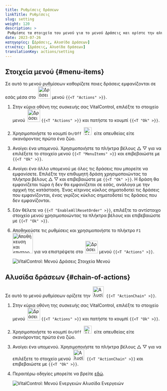 ```yaml
---
title: Ρυθμίσεις δράσεων
linkTitle: Ρυθμίσεις
slug: setting
weight: 120
description: >
 Ρυθμίστε τα στοιχεία του μενού για το μενού Δράσεις και ορίστε την αλυσίδα δράσεων
date: 2023-07-26
κατηγορίες: [Δράσεις, Αλυσίδα Δράσεων]
ετικέτες: [Δράσεις, Αλυσίδα δράσεων]
translationKey: actions/setting
---
```

## Στοιχεία μενού {#menu-items}

Σε αυτό το μενού ρυθμίσεων καθορίζετε ποιες δράσεις εμφανίζονται σε εσάς μέσα στο &nbsp;<img src="/icons/actions.svg" width="40" align="bottom" alt="Δράσεις" /> μενού `{{<T "Actions" >}}`.

1. Στην κύρια οθόνη της συσκευής σας VitalControl, επιλέξτε το στοιχείο μενού &nbsp;<img src="/icons/actions.svg" width="40" align="bottom" alt="Δράσεις" /> `{{<T "Actions" >}}` και πατήστε το κουμπί `{{<T "Ok" >}}`.

2. Χρησιμοποιήστε το κουμπί `On/Off` &nbsp;<img src="/icons/gear.svg" width="25" align="bottom" alt="Αλυσίδα δράσεων" />&nbsp; είτε απευθείας είτε σκανάροντας πρώτα ένα ζώο.

3. Ανοίγει ένα υπομενού. Χρησιμοποιήστε τα πλήκτρα βέλους △ ▽ για να επιλέξετε το στοιχείο μενού `{{<T "MenuItems" >}}` και επιβεβαιώστε με `{{<T "Ok" >}}`.

4. Ανοίγει ένα άλλο υπομενού με όλες τις δράσεις που μπορείτε να εμφανίσετε. Επιλέξτε την επιθυμητή δράση χρησιμοποιώντας τα πλήκτρα βέλους △ ▽ και επιβεβαιώστε με `{{<T "Ok" >}}`. Η δράση θα εμφανίζεται τώρα ή δεν θα εμφανίζεται σε εσάς, ανάλογα με την αρχική της κατάσταση. Ένας κίτρινος κύκλος σηματοδοτεί τις δράσεις που εμφανίζονται, ένας γκρίζος κύκλος σηματοδοτεί τις δράσεις που δεν εμφανίζονται.

5. Εάν θέλετε να `{{<T "EnableAllResetOrder" >}}`, επιλέξτε το αντίστοιχο στοιχείο μενού χρησιμοποιώντας τα πλήκτρα βέλους και επιβεβαιώστε με `{{<T "Ok" >}}`.

6. Αποθηκεύστε τις ρυθμίσεις και χρησιμοποιήστε το πλήκτρο `F1` &nbsp;<img src="/icons/footer/save_exit.svg" width="65" align="bottom" alt="Αποθήκευση και επιστροφή" /> για να επιστρέψετε στο &nbsp;<img src="/icons/actions.svg" width="40" align="bottom" alt="Δράσεις" /> μενού `{{<T "Actions" >}}`.

    ![VitalControl: Μενού Δράσεις Στοιχεία Μενού](../images/menu.png "Στοιχεία Μενού")

## Αλυσίδα δράσεων {#chain-of-actions}

Σε αυτό το μενού ρυθμίσεων ορίζετε την &nbsp;<img src="/icons/actions/action-chain.svg" width="35" align="bottom" alt="Αλυσίδα δράσεων" />&nbsp; `{{<T "ActionChain" >}}`.

1. Στην κύρια οθόνη της συσκευής σας VitalControl, επιλέξτε το στοιχείο μενού &nbsp;<img src="/icons/actions.svg" width="40" align="bottom" alt="Δράσεις" /> `{{<T "Actions" >}}` και πατήστε το κουμπί `{{<T "Ok" >}}`.

2. Χρησιμοποιήστε το κουμπί `On/Off` &nbsp;<img src="/icons/gear.svg" width="25" align="bottom" alt="Αλυσίδα ενεργειών" />&nbsp; είτε απευθείας είτε σκανάροντας πρώτα ένα ζώο.

3. Ανοίγει ένα υπομενού. Χρησιμοποιήστε τα πλήκτρα βέλους △ ▽ για να επιλέξετε το στοιχείο μενού &nbsp;<img src="/icons/actions/action-chain.svg" width="35" align="bottom" alt="Αλυσίδα ενεργειών" />&nbsp; `{{<T "ActionChain" >}}` και επιβεβαιώστε με `{{<T "Ok" >}}`.

4. Περαιτέρω οδηγίες μπορείτε να βρείτε [εδώ](/el/docs/chain-of-actions/#set-chain-of-actions).

    ![VitalControl: Μενού Ενεργειών Αλυσίδα Ενεργειών](../images/chainofactions.png "Αλυσίδα Ενεργειών")
